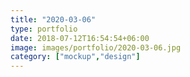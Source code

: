 ```yaml
---
title: "2020-03-06"
type: portfolio
date: 2018-07-12T16:54:54+06:00
image: images/portfolio/2020-03-06.jpg
category: ["mockup","design"]
---
```


